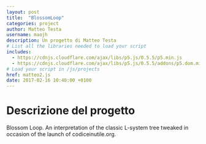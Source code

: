 ```yaml
---
layout: post
title:  "BlossomLoop"
categories: project
author: Matteo Testa
username: maojh
description: Un progetto di Matteo Testa
# List all the libraries needed to load your script
includes:
  - https://cdnjs.cloudflare.com/ajax/libs/p5.js/0.5.5/p5.min.js
  - https://cdnjs.cloudflare.com/ajax/libs/p5.js/0.5.5/addons/p5.dom.min.js
# Load your script in /js/projects
href: matteo2.js
date: 2017-02-16 10:40:00 +0100
---
```

# Descrizione del progetto
Blossom Loop.
An interpretation of the classic L-system tree tweaked in occasion of the launch of codiceinutile.org.
